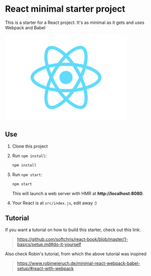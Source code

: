 # React minimal starter project

This is a starter for a React project. It's as minimal as it gets and uses Webpack and Babel

![React logo](React.png)

## Use

1. Clone this project

1. Run `npm install`:

   ```bash
   npm install
   ```

1. Run `npm start`:

   ```bash
   npm start
   ```

   This will launch a web server with HMR at **http://localhost:8080**.

1. Your React is at `src/index.js`, edit away :)

## Tutorial

If you want a tutorial on how to build this starter, check out this link:

> https://github.com/softchris/react-book/blob/master/1-basics/setup.md#do-it-yourself

Also check Robin's tutorial, from which the above tutorial was inspired

> https://www.robinwieruch.de/minimal-react-webpack-babel-setup/#react-with-webpack
